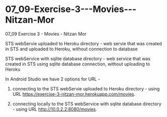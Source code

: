 # 07_09-Exercise-3---Movies---Nitzan-Mor
07_09 Exercise 3 - Movies - Nitzan Mor

STS webServie uploaded to Heroku directory - web servie that was created in STS and uploaded to Heroku, without connection to database

STS webService with sqlite database directory - web service that was created in STS using sqlite database connection, without uploading to Heroku

In Android Studio we have 2 options for URL - 


1. connecting to the STS webServie uploaded to Heroku directory - using URL https://exercise-3-nitzan-mor.herokuapp.com/movies.


2. connecting locally to the STS webService with sqlite database directory - using URL http://10.0.2.2:8080/movies.  
